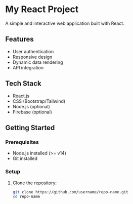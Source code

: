 # My React Project

A simple and interactive web application built with React.

## Features
- User authentication
- Responsive design
- Dynamic data rendering
- API integration



## Tech Stack
- React.js
- CSS (Bootstrap/Tailwind)
- Node.js (optional)
- Firebase (optional)

## Getting Started
### Prerequisites
- Node.js installed (>= v14)
- Git installed

### Setup
1. Clone the repository:
   ```bash
   git clone https://github.com/username/repo-name.git
   cd repo-name
